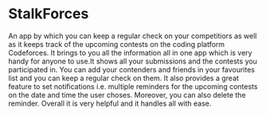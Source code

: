 # StalkForces
An app by which you can keep a regular check on your competitiors as well as it keeps track of the upcoming contests on the coding platform Codeforces.
It brings to you all the information all in one app which is very handy for anyone to use.It shows all your submissions and the contests you participated in.
You can add your contenders and friends in your favourites list and you can keep a regular check on them.
It also provides a great feature to set notifications i.e. multiple reminders for the upcoming contests on the  date and time the user choses.
Moreover, you can also delete the reminder. Overall it is very helpful and it handles all with ease.
